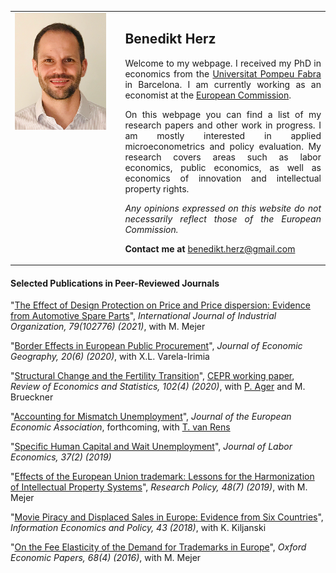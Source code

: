 

<table>
    <tr>    
         <td style="width: 35%; vertical-align:top">
            <img src="website_photo.png" style="width: 90%; margin: -0.0000009482% 0 -0.0000009482% 0%"  />
        </td>  
        <td align="justify">
            <h2>Benedikt Herz</h2>
            
<p style="text-align: justify; white-space: normal;">  
Welcome to my webpage. I received my PhD in economics from the <a href="https://www.econ.upf.edu" target="_blank">Universitat Pompeu Fabra</a> in Barcelona. I am currently working as an economist at the <a href="https://ec.europa.eu/commission/index_en" target="_blank">European Commission</a>.</p>

<p style="text-align: justify; white-space: normal;">  
On this webpage you can find a list of my research papers and other work in progress. I am mostly interested in applied microeconometrics and policy evaluation. My research covers areas such as labor economics, public economics, as well as economics of innovation and intellectual property rights.</p>

<p style="text-align: justify; white-space: normal;">  
<i>Any opinions expressed on this website do not necessarily reflect those of the European Commission.</i>
</p>

<p style="text-align: justify; white-space: normal;">  
<strong>Contact me at </strong><a href="mailto:benedikt.herz@gmail.com" target="_blank">benedikt.herz@gmail.com</a></p>
        </td>        
    </tr>        
</table>  

#### Selected Publications in Peer-Reviewed Journals

"[The Effect of Design Protection on Price and Price dispersion: Evidence
from Automotive Spare Parts](https://www.sciencedirect.com/science/article/pii/S0167718721000692?dgcid=rss_sd_all)", 
*International Journal of Industrial Organization, 79(102776) (2021)*, with M. Mejer

"[Border Effects in European Public Procurement](https://academic.oup.com/joeg/advance-article-abstract/doi/10.1093/jeg/lbaa001/5815226)", *Journal of Economic Geography, 20(6) (2020)*, with X.L. Varela-Irimia

"[Structural Change and the Fertility Transition](https://www.mitpressjournals.org/doi/full/10.1162/rest_a_00851?mobileUi=0)", [CEPR working paper](https://cepr.org/active/publications/discussion_papers/dp.php?dpno=13609), *Review of Economics and Statistics, 102(4) (2020)*, with [P. Ager](https://www.philippager.com/) and M. Brueckner

"[Accounting for Mismatch Unemployment](https://academic.oup.com/jeea/advance-article/doi/10.1093/jeea/jvz018/5487943)",  *Journal of the European Economic Association*, forthcoming, with [T. van Rens](http://www.thijsvanrens.com/)

"[Specific Human Capital and Wait Unemployment](https://www.journals.uchicago.edu/doi/abs/10.1086/700190?af=R)", *Journal of Labor Economics, 37(2) (2019)* 

"[Effects of the European Union trademark: Lessons for the Harmonization of Intellectual Property Systems](https://www.sciencedirect.com/science/article/pii/S0048733319301015)", *Research Policy, 48(7) (2019)*, with M. Mejer 

"[Movie Piracy and Displaced Sales in Europe: Evidence from Six Countries](https://www.sciencedirect.com/science/article/pii/S016762451730152X)", *Information Economics and Policy, 43 (2018)*, with K. Kiljanski

"[On the Fee Elasticity of the Demand for Trademarks in Europe](https://academic.oup.com/oep/article/68/4/1039/2503409)", *Oxford Economic Papers, 68(4) (2016)*, with M. Mejer
